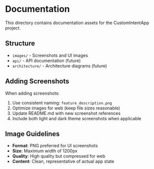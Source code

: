 # Documentation

This directory contains documentation assets for the CustomIntentApp project.

## Structure

- `images/` - Screenshots and UI images
- `api/` - API documentation (future)
- `architecture/` - Architecture diagrams (future)

## Adding Screenshots

When adding screenshots:
1. Use consistent naming: `feature_description.png`
2. Optimize images for web (keep file sizes reasonable)
3. Update README.md with new screenshot references
4. Include both light and dark theme screenshots when applicable

## Image Guidelines

- **Format**: PNG preferred for UI screenshots
- **Size**: Maximum width of 1200px
- **Quality**: High quality but compressed for web
- **Content**: Clean, representative of actual app state